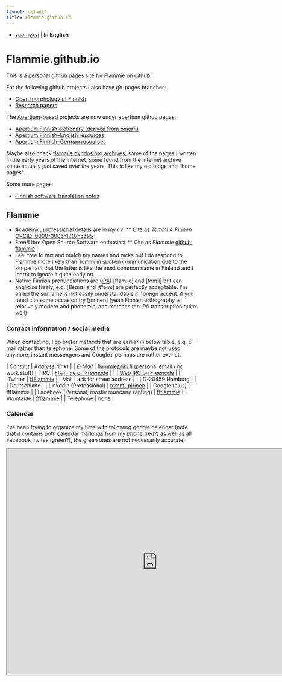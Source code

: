 ```yaml
---
layout: default
title: Flammie.github.io
---
```


* [suomeksi](indeksi.html) | **In English**

# Flammie.github.io

This is a personal github pages site for [Flammie on
github](https://github.com/flammie).

For the following github projects I also have gh-pages branches:

* [Open morphology of Finnish](omorfi/)
* [Research papers](purplemonkeydishwasher/)

The [Apertium](//apertium.github.io)-based projects are now under apertium
github pages:

* [Apertium Finnish dictionary (derived from omorfi)](//apertium.github.io/apertium-fin/)
* [Apertium Finnish–English resources](//apertium.github.io/apertium-fin-deu/)
* [Apertium Finnish–German resources](//apertium.github.io/apertium-fin-eng/)

Maybe also check [flammie.dyndns.org archives](archive/index.html), some of the
pages I written in the early years of the internet, some found from the internet
archive some actually just saved over the years. This is like my old blogs and
"home pages".

Some more pages:

* [Finnish software translation notes](finnish-translator-notes.html)


## Flammie

* Academic, professional details are in [my cv](purplemonkeydishwasher/cv.html).
** Cite as *Tommi A Pirinen* [ORCID: 0000-0003-1207-5395](https://orcid.org/0000-0003-1207-5395)
* Free/Libre Open Source Software enthusiast
** Cite as *Flammie* [github: flammie](https://github.com/flammie)
* Feel free to mix and match my names and nicks but I do respond to Flammie more likely than Tommi in spoken communication due to the simple fact that the latter is like the most common name in Finland and I learnt to ignore it quite early on.
* Native Finnish pronunciations are ([IPA](https://en.wikipedia.org/wiki/International_Phonetic_Alphabet))  [flamːie] and [tomːi] but can anglicise freely, e.g. [fleɪmɪ] and [tʰɒmi] are perfectly acceptable. I'm afraid the surname is not easily understandable in foreign accent, if you need it in some occasion try [pirinen] (yeah Finnish orthography is relatively modern and phonemic, and matches the IPA transcription quite well)

### Contact information / social media

When contacting, I do prefer methods that are earlier in below table, e.g.
E-mail rather than telephone. Some of the protocols are maybe not used anymore,
instant messengers and Google+ perhaps are rather extinct.

| *Contact* | *Address (link)* |
| *E-Mail* | flammie@iki.fi (personal email / no work stuff) |
| IRC | [Flammie on Freenode](irc://Freenode/Flammie?isnick) |
| | [Web IRC on Freenode](https://webchat.freenode.net) |
| Twitter | [ffFlammie](https://twitter.com/ffFlammie) |
| Mail | ask for street address |
| | D-20459 Hamburg |
| | Deutschland |
| Linkedin (Professional) | [tommi-pirinen](https://www.linkedin.com/in/tommi-pirinen-6182127/) |
| Google (~~plus~~) | ffflammie |
| Facebook (Personal; mostly mundane ranting) | [ffflammie](https://www.facebook.com/ffflammie) |
| Vkontakte | [ffflammie](https://vk.com/ffflammie) |
| Telephone | none |

### Calendar

I've been trying to organize my time with following google calendar (note that
it contains both calendar markings from my phone (red?) as well as all Facebook
invites (green?), the green ones are not necessarily accurate)

<iframe src="https://www.google.com/calendar/embed?title=Main%20google%20calendar%20and%20Facebook%20invites&amp;showNav=0&amp;showDate=0&amp;showPrint=0&amp;showTabs=0&amp;height=600&amp;wkst=2&amp;bgcolor=%23FFFFFF&amp;src=ffflammie%40gmail.com&amp;color=%23691426&amp;src=qgt5sb2s9v7sirfcu5prf86h3q264o6g%40import.calendar.google.com&amp;color=%232F6309&amp;ctz=Europe%2FBerlin" style=" border:solid 1px #777 " width="800" height="600" frameborder="0" scrolling="no"></iframe>


<!-- vim: set ft=markdown -->
